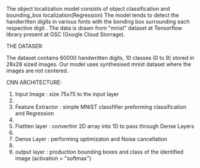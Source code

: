 The object localization model consists of object classification and bounding_box localization(Regression)
The model tends to detect the handwritten digits in various fonts with the bonding box surrounding each respective digit .
The data is drawn from "mnist" dataset at Tensorflow library present at GSC (Google Cloud Storrage).

THE DATASER:

The dataset contains 60000 handwritten  digits, 10 classes (0 to 9) stored in 28x28 sized images.
Our model uses synthesised mnist dataset where the images are not centered.

CNN ARCHITECTURE:

1. Input Image : size 75x75 to the input layer
2. 
3. Feature Extractor : simple MNIST classfifier preforming classification and Regression
4. 
5. Flattten layer : convertinr 2D array into 1D to pass through Dense Layers
6. 
7. Dense Layer : performing optimizaton and Noise cancellation
8. 
9. output layer : production bounding boxes and class of the identified image (activation = "softmax")


